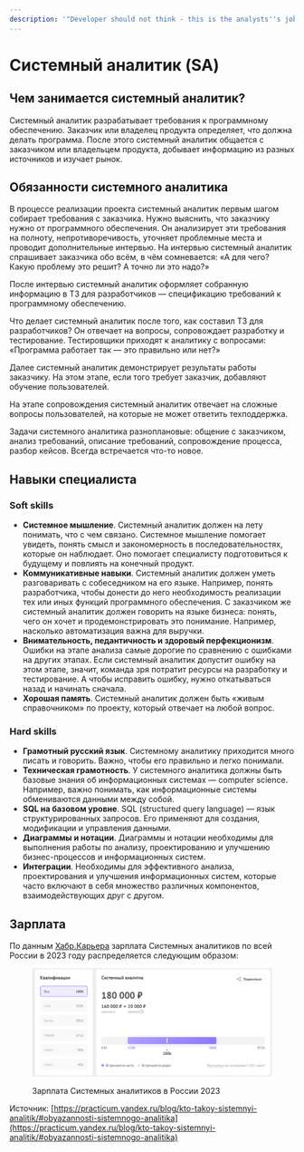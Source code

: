 ```yaml
---
description: '"Developer should not think - this is the analysts''s job"'
---
```


# Системный аналитик (SA)

## Чем занимается системный аналитик?

Системный аналитик разрабатывает требования к программному обеспечению. Заказчик или владелец продукта определяет, что должна делать программа. После этого системный аналитик общается с заказчиком или владельцем продукта, добывает информацию из разных источников и изучает рынок.

## Обязанности системного аналитика

В процессе реализации проекта системный аналитик первым шагом собирает требования с заказчика. Нужно выяснить, что заказчику нужно от программного обеспечения. Он анализирует эти требования на полноту, непротиворечивость, уточняет проблемные места и проводит дополнительные интервью. На интервью системный аналитик спрашивает заказчика обо всём, в чём сомневается: «А для чего? Какую проблему это решит? А точно ли это надо?»

После интервью системный аналитик оформляет собранную информацию в ТЗ для разработчиков — спецификацию требований к программному обеспечению.

Что делает системный аналитик после того, как составил ТЗ для разработчиков? Он отвечает на вопросы, сопровождает разработку и тестирование. Тестировщики приходят к аналитику с вопросами: «Программа работает так — это правильно или нет?»

Далее системный аналитик демонстрирует результаты работы заказчику. На этом этапе, если того требует заказчик, добавляют обучение пользователей.

На этапе сопровождения системный аналитик отвечает на сложные вопросы пользователей, на которые не может ответить техподдержка.

Задачи системного аналитика разноплановые: общение с заказчиком, анализ требований, описание требований, сопровождение процесса, разбор кейсов. Всегда встречается что-то новое.

## Навыки специалиста

### Soft skills

* **Системное мышление**. Системный аналитик должен на лету понимать, что с чем связано. Системное мышление помогает увидеть, понять смысл и закономерность в последовательностях, которые он наблюдает. Оно помогает специалисту подготовиться к будущему и повлиять на конечный продукт.
* **Коммуникативные навыки**. Системный аналитик должен уметь разговаривать с собеседником на его языке. Например, понять разработчика, чтобы донести до него необходимость реализации тех или иных функций программного обеспечения. С заказчиком же системный аналитик должен говорить на языке бизнеса: понять, чего он хочет и продемонстрировать это понимание. Например, насколько автоматизация важна для выручки.
* **Внимательность, педантичность и здоровый перфекционизм**. Ошибки на этапе анализа самые дорогие по сравнению с ошибками на других этапах. Если системный аналитик допустит ошибку на этом этапе, значит, команда зря потратит ресурсы на разработку и тестирование. А чтобы исправить ошибку, нужно откатываться назад и начинать сначала.
* **Хорошая память**. Системный аналитик должен быть «живым справочником» по проекту, который отвечает на любой вопрос.

### Hard skills

* **Грамотный русский язык**. Системному аналитику приходится много писать и говорить. Важно, чтобы его правильно и легко понимали.
* **Техническая грамотность**. У системного аналитика должны быть базовые знания об информационных системах — computer science. Например, важно понимать, как информационные системы обмениваются данными между собой.
* **SQL на базовом уровне**. SQL (structured query language) — язык структурированных запросов. Его применяют для создания, модификации и управления данными.
* **Диаграммы и нотации**. Диаграммы и нотации необходимы для выполнения работы по анализу, проектированию и улучшению бизнес-процессов и информационных систем.&#x20;
* **Интеграции**. Необходимы для эффективного анализа, проектирования и улучшения информационных систем, которые часто включают в себя множество различных компонентов, взаимодействующих друг с другом.

## Зарплата

По данным [Хабр.Карьера](https://career.habr.com/salaries?spec\_aliases\[]=systems\_analyst\&isShared=true) зарплата Системных аналитиков по всей России в 2023 году распределяется следующим образом:

<figure><img src="../../../.gitbook/assets/image (7) (1).png" alt=""><figcaption><p>Зарплата Системных аналитиков в России 2023</p></figcaption></figure>







Источник: [https://practicum.yandex.ru/blog/kto-takoy-sistemnyi-analitik/#obyazannosti-sistemnogo-analitika](https://practicum.yandex.ru/blog/kto-takoy-sistemnyi-analitik/#obyazannosti-sistemnogo-analitika)

